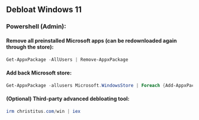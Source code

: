 ## Debloat Windows 11

### Powershell (Admin):

#### Remove all preinstalled Microsoft apps (can be redownloaded again through the store):

```powershell
Get-AppxPackage -AllUsers | Remove-AppxPackage
```

#### Add back Microsoft store:

```powershell
Get-AppxPackage -allusers Microsoft.WindowsStore | Foreach {Add-AppxPackage -DisableDevelopmentMode -Register "$($_.InstallLocation)\AppXManifest.xml"}
```

#### (Optional) Third-party advanced debloating tool:

```powershell
irm christitus.com/win | iex
```

